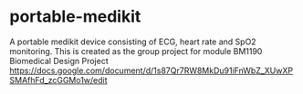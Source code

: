 # portable-medikit
A portable medikit device consisting of ECG, heart rate and SpO2 monitoring. This is created as the group project for module BM1190 Biomedical Design Project
https://docs.google.com/document/d/1s87Qr7RW8MkDu91iFnWbZ_XUwXPSMAfhFd_zcGGMo1w/edit
